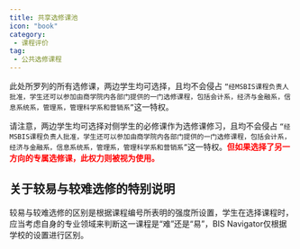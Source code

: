 ```yaml
---
title: 共享选修课池
icon: "book"
category:
 - 课程评价
tag:
 - 公共选修课程
---
```



此处所罗列的所有选修课，两边学生均可选择，且均不会侵占 `“经MSBIS课程负责人批准，学生还可以参加由商学院内各部门提供的一门选修课程，包括会计系，经济与金融系，信息系统系，管理系，管理科学系和营销系”`这一特权。

请注意，两边学生均可选择对侧学生的必修课作为选修课修习，且均不会侵占 `“经MSBIS课程负责人批准，学生还可以参加由商学院内各部门提供的一门选修课程，包括会计系，经济与金融系，信息系统系，管理系，管理科学系和营销系”`这一特权。**<font color='red'>但如果选择了另一方向的专属选修课，此权力则被视为使用。</font>**

## 关于较易与较难选修的特别说明

较易与较难选修的区别是根据课程编号所表明的强度所设置，学生在选择课程时，应当考虑自身的专业领域来判断这一课程是“难”还是“易”，BIS Navigator仅根据学校的设置进行区别。